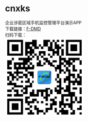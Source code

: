 # cnxks
企业涉密区域手机监控管理平台演示APP  
下载链接：[F-DMD](https://github.com/LonelyZJ/cnxks/raw/master/F-MDM.apk)  
扫码下载：  
![F-MDM.apk](https://github.com/LonelyZJ/cnxks/raw/master/F-MDM_QR.png)
